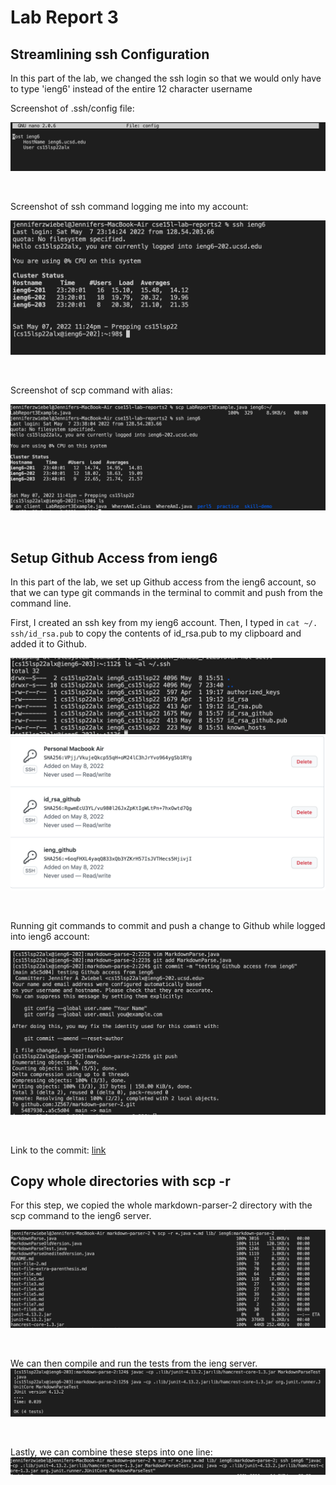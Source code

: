 # Lab Report 3

## Streamlining ssh Configuration

In this part of the lab, we changed the ssh login so that we would only have to type 'ieng6' instead of the entire 12 character username

Screenshot of .ssh/config file: 

![screenshot](Screenshot3rdRprt1.png)

<br />


Screenshot of ssh command logging me into my account:

![screenshot](Screenshot3rdRprt2.png)

<br />

Screenshot of scp command with alias:

![screenshot](Screenshot3rdRprt3.png)

<br />

## Setup Github Access from ieng6

In this part of the lab, we set up Github access from the ieng6 account, so that we can type git commands in the terminal to commit and push from the command line.

First, I created an ssh key from my ieng6 account.
Then, I typed in `cat ~/. ssh/id_rsa.pub` to copy the contents of id_rsa.pub to my clipboard and added it to Github.

![screenshot](Screenshot3rdRprt4.png)
![screenshot](Screenshot3rdRprt5.png)

<br />

Running git commands to commit and push a change to Github while logged into ieng6 account:

![screenshot](Screenshot3rdRprt10.png)

<br />

Link to the commit: [link](https://github.com/JZ567/markdown-parser-2/blob/main/MarkdownParse.java)

## Copy whole directories with scp -r

For this step, we copied the whole markdown-parser-2 directory with the scp command to the ieng6 server.

![screenshot](Screenshot3rdRprt6.png)

<br />

We can then compile and run the tests from the ieng server.
![screenshot](Screenshot3rdRprt7.png)

<br />

Lastly, we can combine these steps into one line:
![screenshot](Screenshot3rdRprt8.png)

